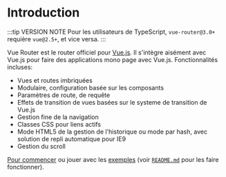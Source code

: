 # Introduction

:::tip VERSION NOTE
Pour les utilisateurs de TypeScript, `vue-router@3.0+` requière `vue@2.5+`, et vice versa.
:::

Vue Router est le router officiel pour [Vue.js](http://vuejs.org). Il s'intègre aisément avec Vue.js pour faire des applications mono page avec Vue.js. Fonctionnalités incluses:

- Vues et routes imbriquées
- Modulaire, configuration basée sur les composants
- Paramètres de route, de requête
- Effets de transition de vues basées sur le systeme de transition de Vue.js
- Gestion fine de la navigation
- Classes CSS pour liens actifs
- Mode HTML5 de la gestion de l'historique ou mode par hash, avec solution de repli automatique pour IE9
- Gestion du scroll

[Pour commencer](./guide/) ou jouer avec les [exemples](https://github.com/vuejs/vue-router/tree/dev/examples) (voir [`README.md`](https://github.com/vuejs/vue-router/) pour les faire fonctionner).
